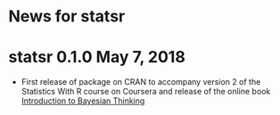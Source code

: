 # News for statsr

# statsr 0.1.0  May 7, 2018

* First release of package on CRAN to accompany version 2 of the Statistics With R course on Coursera and release of the online book [Introduction to Bayesian Thinking](https://StatsWithR.github.io/book)
